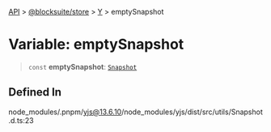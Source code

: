 [API](../../../../../index.md) > [@blocksuite/store](../../../index.md) > [Y](../index.md) > emptySnapshot

# Variable: emptySnapshot

> `const` **emptySnapshot**: [`Snapshot`](../classes/class.Snapshot.md)

## Defined In

node\_modules/.pnpm/yjs@13.6.10/node\_modules/yjs/dist/src/utils/Snapshot.d.ts:23
